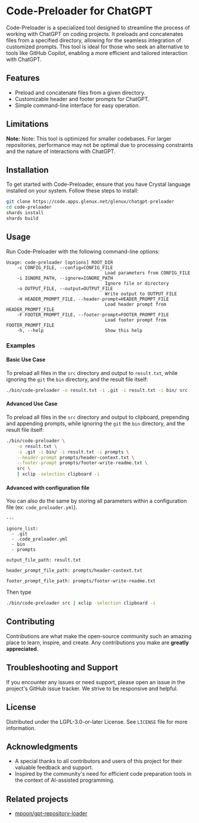 # Code-Preloader for ChatGPT

Code-Preloader is a specialized tool designed to streamline the process of
working with ChatGPT on coding projects. It preloads and concatenates files
from a specified directory, allowing for the seamless integration of customized
prompts. This tool is ideal for those who seek an alternative to tools like
GitHub Copilot, enabling a more efficient and tailored interaction with
ChatGPT.

## Features

* Preload and concatenate files from a given directory.
* Customizable header and footer prompts for ChatGPT.
* Simple command-line interface for easy operation.

## Limitations

**Note:** Note: This tool is optimized for smaller codebases. For larger
repositories, performance may not be optimal due to processing constraints and
the nature of interactions with ChatGPT.

## Installation

To get started with Code-Preloader, ensure that you have Crystal language installed on your system. Follow these steps to install:

```bash
git clone https://code.apps.glenux.net/glenux/chatgpt-preloader
cd code-preloader
shards install
shards build
```

## Usage

Run Code-Preloader with the following command-line options:

```
Usage: code-preloader [options] ROOT_DIR
    -c CONFIG_FILE, --config=CONFIG_FILE
                                     Load parameters from CONFIG_FILE
    -i IGNORE_PATH, --ignore=IGNORE_PATH
                                     Ignore file or directory
    -o OUTPUT_FILE, --output=OUTPUT_FILE
                                     Write output to OUTPUT_FILE
    -H HEADER_PROMPT_FILE, --header-prompt=HEADER_PROMPT_FILE
                                     Load header prompt from HEADER_PROMPT_FILE
    -F FOOTER_PROMPT_FILE, --footer-prompt=FOOTER_PROMPT_FILE
                                     Load footer prompt from FOOTER_PROMPT_FILE
    -h, --help                       Show this help
```

### Examples

#### Basic Use Case

To preload all files in the `src` directory and output to `result.txt`, while
ignoring the `git` the `bin` directory, and the result file itself:

```bash
./bin/code-preloader -o result.txt -i .git -i result.txt -i bin/ src
```

#### Advanced Use Case

To preload all files in the `src` directory and output to clipboard, prepending
and appending prompts, while ignoring the `git` the `bin` directory, and the
result file itself:

```bash
./bin/code-preloader \
    -o result.txt \
    -i .git -i bin/ -i result.txt -i prompts \
    --header-prompt prompts/header-context.txt \
    --footer-prompt prompts/footer-write-readme.txt \
    src \
    | xclip -selection clipboard -i
```

#### Advanced with configuration file

You can also do the same by storing all parameters within a configuration file
(ex: `code_preloader.yml`).

```
---

ignore_list:
  - .git
  - .code_preloader.yml
  - bin
  - prompts

output_file_path: result.txt

header_prompt_file_path: prompts/header-context.txt

footer_prompt_file_path: prompts/footer-write-readme.txt
```

Then type

```bash
./bin/code-preloader src | xclip -selection clipboard -i
```


## Contributing

Contributions are what make the open-source community such an amazing place to
learn, inspire, and create. Any contributions you make are **greatly
appreciated**.

## Troubleshooting and Support

If you encounter any issues or need support, please open an issue in the
project's GitHub issue tracker. We strive to be responsive and helpful.

## License

Distributed under the LGPL-3.0-or-later License. See `LICENSE` file for more
information.

## Acknowledgments

* A special thanks to all contributors and users of this project for their valuable feedback and support.
* Inspired by the community's need for efficient code preparation tools in the context of AI-assisted programming.

## Related projects

* [mpoon/gpt-repository-loader](https://github.com/mpoon/gpt-repository-loader)

